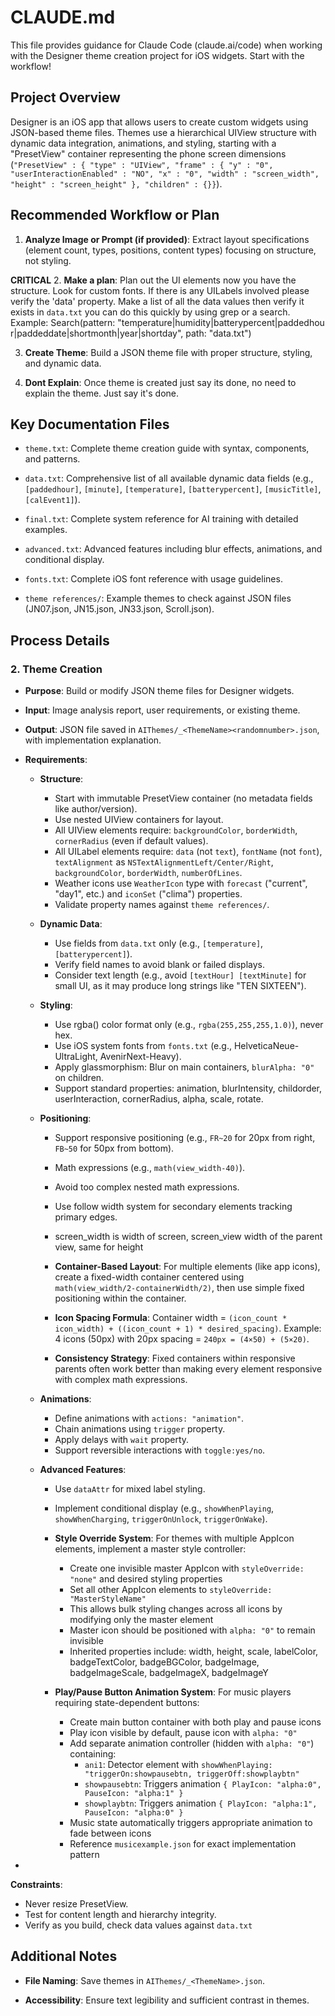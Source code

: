 # CLAUDE.md

This file provides guidance for Claude Code (claude.ai/code) when working with the Designer theme creation project for iOS widgets. Start with the workflow!


## Project Overview

Designer is an iOS app that allows users to create custom widgets using JSON-based theme files. Themes use a hierarchical UIView structure with dynamic data integration, animations, and styling, starting with a "PresetView" container representing the phone screen dimensions (`"PresetView" : {
    "type" : "UIView",
    "frame" : {
      "y" : "0",
      "userInteractionEnabled" : "NO",
      "x" : "0",
      "width" : "screen_width",
      "height" : "screen_height"
    },
    "children" : {}}`).



## Recommended Workflow or Plan

1. **Analyze Image or Prompt (if provided)**: Extract layout specifications (element count, types, positions, content types) focusing on structure, not styling.

**CRITICAL** 
2. **Make a plan**: Plan out the UI elements now you have the structure. Look for custom fonts. If there is any UILabels involved please verify the 'data' property. Make a list of all the data values then verify it exists in `data.txt` you can do this quickly by using grep or a search. Example: Search(pattern: "temperature|humidity|batterypercent|paddedhou
        r|paddeddate|shortmonth|year|shortday", path:
        "data.txt")

3. **Create Theme**: Build a JSON theme file with proper structure, styling, and dynamic data.

4. **Dont Explain**: Once theme is created just say its done, no need to explain the theme. Just say it's done.




## Key Documentation Files

- `theme.txt`: Complete theme creation guide with syntax, components, and patterns.

- `data.txt`: Comprehensive list of all available dynamic data fields (e.g., `[paddedhour]`, `[minute]`, `[temperature]`, `[batterypercent]`, `[musicTitle]`, `[calEvent1]`).

- `final.txt`: Complete system reference for AI training with detailed examples.

- `advanced.txt`: Advanced features including blur effects, animations, and conditional display.

- `fonts.txt`: Complete iOS font reference with usage guidelines.

- `theme references/`: Example themes to check against JSON files (JN07.json, JN15.json, JN33.json, Scroll.json).



## Process Details

### 2. Theme Creation

- **Purpose**: Build or modify JSON theme files for Designer widgets.

- **Input**: Image analysis report, user requirements, or existing theme.

- **Output**: JSON file saved in `AIThemes/_<ThemeName><randomnumber>.json`, with implementation explanation.
- **Requirements**:
  - **Structure**:
    - Start with immutable PresetView container (no metadata fields like author/version).
    - Use nested UIView containers for layout.
    - All UIView elements require: `backgroundColor`, `borderWidth`, `cornerRadius` (even if default values).
    - All UILabel elements require: `data` (not `text`), `fontName` (not `font`), `textAlignment` as `NSTextAlignmentLeft/Center/Right`, `backgroundColor`, `borderWidth`, `numberOfLines`.
    - Weather icons use `WeatherIcon` type with `forecast` ("current", "day1", etc.) and `iconSet` ("clima") properties.
    - Validate property names against `theme references/`.
  
  - **Dynamic Data**:
    - Use fields from `data.txt` only (e.g., `[temperature]`, `[batterypercent]`).
    - Verify field names to avoid blank or failed displays.
    - Consider text length (e.g., avoid `[textHour] [textMinute]` for small UI, as it may produce long strings like "TEN SIXTEEN").

  - **Styling**:
    - Use rgba() color format only (e.g., `rgba(255,255,255,1.0)`), never hex.
    - Use iOS system fonts from `fonts.txt` (e.g., HelveticaNeue-UltraLight, AvenirNext-Heavy).
    - Apply glassmorphism: Blur on main containers, `blurAlpha: "0"` on children.
    - Support standard properties: animation, blurIntensity, childorder, userInteraction, cornerRadius, alpha, scale, rotate.

  - **Positioning**:
    - Support responsive positioning (e.g., `FR~20` for 20px from right, `FB~50` for 50px from bottom).
    - Math expressions (e.g., `math(view_width-40)`).
    - Avoid too complex nested math expressions.
    - Use follow width system for secondary elements tracking primary edges.
    - screen_width is width of screen, screen_view width of the parent view, same for height

    - **Container-Based Layout**: For multiple elements (like app icons), create a fixed-width container centered using `math(view_width/2-containerWidth/2)`, then use simple fixed positioning within the container.

    - **Icon Spacing Formula**: Container width = `(icon_count * icon_width) + ((icon_count + 1) * desired_spacing)`. Example: 4 icons (50px) with 20px spacing = `240px = (4×50) + (5×20)`.

    - **Consistency Strategy**: Fixed containers within responsive parents often work better than making every element responsive with complex math expressions.

  - **Animations**:
    - Define animations with `actions: "animation"`.
    - Chain animations using `trigger` property.
    - Apply delays with `wait` property.
    - Support reversible interactions with `toggle:yes/no`.

  - **Advanced Features**:
    - Use `dataAttr` for mixed label styling.
    - Implement conditional display (e.g., `showWhenPlaying`, `showWhenCharging`, `triggerOnUnlock`, `triggerOnWake`).

    - **Style Override System**: For themes with multiple AppIcon elements, implement a master style controller:
      - Create one invisible master AppIcon with `styleOverride: "none"` and desired styling properties
      - Set all other AppIcon elements to `styleOverride: "MasterStyleName"`
      - This allows bulk styling changes across all icons by modifying only the master element
      - Master icon should be positioned with `alpha: "0"` to remain invisible
      - Inherited properties include: width, height, scale, labelColor, badgeTextColor, badgeBGColor, badgeImage, badgeImageScale, badgeImageX, badgeImageY
    
    - **Play/Pause Button Animation System**: For music players requiring state-dependent buttons:
      - Create main button container with both play and pause icons
      - Play icon visible by default, pause icon with `alpha: "0"`
      - Add separate animation controller (hidden with `alpha: "0"`) containing:
        - `ani1`: Detector element with `showWhenPlaying: "triggerOn:showpausebtn, triggerOff:showplaybtn"`
        - `showpausebtn`: Triggers animation `{ PlayIcon: "alpha:0", PauseIcon: "alpha:1" }`
        - `showplaybtn`: Triggers animation `{ PlayIcon: "alpha:1", PauseIcon: "alpha:0" }`
      - Music state automatically triggers appropriate animation to fade between icons
      - Reference `musicexample.json` for exact implementation pattern
- 
**Constraints**:
  - Never resize PresetView.
  - Test for content length and hierarchy integrity.
  - Verify as you build, check data values against `data.txt`

## Additional Notes
- **File Naming**: Save themes in `AIThemes/_<ThemeName>.json`.

- **Accessibility**: Ensure text legibility and sufficient contrast in themes.
